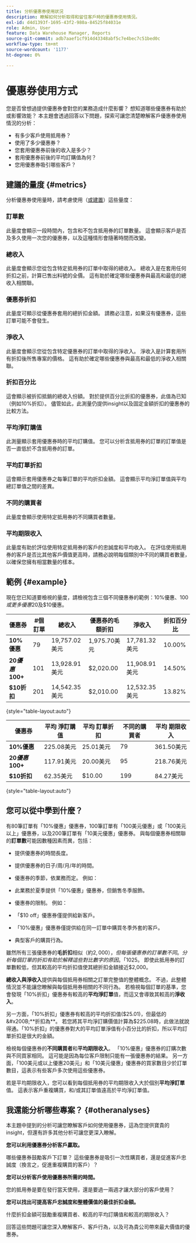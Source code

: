 ```yaml
---
title: 分析優惠券使用狀況
description: 瞭解如何分析取得和留住客戶時的優惠券使用情況。
exl-id: d4d1393f-1695-43f2-980a-84525f84031e
role: Admin, User
feature: Data Warehouse Manager, Reports
source-git-commit: adb7aaef1cf914d43348abf5c7e4bec7c51bed0c
workflow-type: tm+mt
source-wordcount: '1177'
ht-degree: 0%

---
```


# 優惠券使用方式

您是否曾想過提供優惠券會對您的業務造成什麼影響？ 想知道哪些優惠券有助於或影響效能？ 本主題會透過回答以下問題，探索可讓您清楚瞭解客戶優惠券使用情況的分析：

* 有多少客戶使用抵用券？
* 使用了多少優惠券？
* 您套用優惠券前後的收入是多少？
* 套用優惠券前後的平均訂購值為何？
* 您用優惠券吸引哪些客戶？

## 建議的量度 {#metrics}

分析優惠券使用量時，請考慮使用（[或建置](../../data-user/reports/ess-manage-data-metrics.md)）這些量度：

### 訂單數

此量度會顯示一段時間內，包含和不包含抵用券的訂單數量。 這會顯示客戶是否及多久使用一次您的優惠券，以及這種情形會隨著時間而改變。

### 總收入

此量度會顯示您從包含特定抵用券的訂單中取得的總收入。 總收入是在套用任何折扣之前，計算已售出料號的全價。 這有助於確定哪些優惠券與最高和最低的總收入相關聯。

### 優惠券折扣

此量度可顯示從優惠券套用的總折扣金額。 請務必注意，如果沒有優惠券，這些訂單可能不會發生。

### 淨收入

此量度會顯示您從包含特定優惠券的訂單中取得的淨收入。 淨收入是計算套用所有折扣後所售專案的價格。 這有助於確定哪些優惠券與最高和最低的淨收入相關聯。

### 折扣百分比

這會顯示被折扣抵銷的總收入份額。 對於提供百分比折扣的優惠券，此值為已知（例如10%折扣）。 儘管如此，此測量仍提供insight以及固定金額折扣的優惠券的比較方法。

### 平均淨訂購值

此測量顯示套用優惠券時的平均訂購值。 您可以分析含抵用券的訂單的訂單值是否一直低於不含抵用券的訂單。

### 平均訂單折扣

這會顯示套用優惠券之每筆訂單的平均折扣金額。 這會顯示平均淨訂單值與平均總訂單值之間的差異。

### 不同的購買者

此量度會顯示使用特定抵用券的不同購買者數量。

### 平均期限收入

此量度有助於評估使用特定抵用券的客戶的忠誠度和平均收入。 在評估使用抵用券的客戶是否比其他客戶價值更高時，請務必說明每個類別中不同的購買者數量，以確保您擁有相當數量的樣本。

## 範例 {#example}

現在您已知道要檢視的量度，請檢視包含三個不同優惠券的範例：10%優惠、$100或更多優惠$20及$10優惠。

| **優惠券** | **#個訂單** | **總收入** | **優惠券的毛額折扣** | **淨收入** | **折扣百分比** |
|-----|-----|-----|-----|-----|-----|
| **10%優惠** | 79 | 19,757.02美元 | 1,975.70美元 | 17,781.32美元 | 10.00% |
| **$20優惠$100+** | 101 | 13,928.91美元 | $2,020.00 | 11,908.91美元 | 14.50% |
| **$10折扣** | 201 | 14,542.35美元 | $2,010.00 | 12,532.35美元 | 13.82% |

{style="table-layout:auto"}


| **優惠券** | **平均 淨訂購值** | **平均 訂單折扣** | **不同的購買者** | **平均 期限收入** |
|-----|-----|-----|-----|-----|
| **10%優惠** | 225.08美元 | 25.01美元 | 79 | 361.50美元 |
| **$20優惠$100+** | 117.91美元 | 20.00美元 | 95 | 218.76美元 |
| **$10折扣** | 62.35美元 | $10.00 | 199 | 84.27美元 |

{style="table-layout:auto"}

## 您可以從中學到什麼？

有80筆訂單有「10%優惠」優惠券，100筆訂單有「100美元優惠」或「100美元以上」優惠券，以及200筆訂單有「10美元優惠」優惠券。 與每個優惠券相關聯的&#x200B;**訂單數**&#x200B;可能因數種因素而異，包括：

* 提供優惠券的時間長度。
* 提供優惠券的日子/周/月/年的時間。
* 優惠券的季節，依業務而定。 例如：
* 此業務於夏季提供「10%優惠」優惠券，但銷售冬季服飾。

* 優惠券的限制。 例如：
* 「$10 off」優惠券僅提供給新客戶。
* 「10%優惠」優惠券僅提供給在同一訂單中購買冬季外套的客戶。

* 典型客戶的購買行為。

雖然所有三張優惠券的&#x200B;**毛折扣**&#x200B;相似（約$2,000），但每張優惠券的訂單數不同。 分析每個訂單的折扣有助於解釋這些對比數字的原因。 「10%折扣」優惠券的訂單數最少，但&#x200B;**平均訂單折扣**&#x200B;約為$25。 即使此抵用券的訂單數較低，但其較高的平均折扣值使其總折扣金額接近$2,000。

**總收入與淨收入**&#x200B;提供與每個抵用券相關之訂單完整值的整體概念。 不過，此整體情況並不能讓您瞭解與每個抵用券相關的不同行為。 若檢視每個訂單的基準，您會發現「10%折扣」優惠券有較高的&#x200B;**平均淨訂單**&#x200B;值，而這又會導致其較高的&#x200B;**淨收入**。

另一方面，「10%折扣」優惠券有較高的平均折扣值($25.01)，但最低的&#x200B;**折扣為**。 若您將其平均淨訂購價值計算為$225.08時，此做法就說得通。「10%折扣」的優惠券對大的平均訂單淨值有小百分比的折扣，所以平均訂單折扣是很大的金額。

檢視每個優惠券的&#x200B;**不同購買者**&#x200B;和&#x200B;**平均期限收入**。 「10%優惠」優惠券的訂購次數與不同買家相同。 這可能是因為每位客戶限制只能有一張優惠券的結果。 另一方面，「100美元或以上優惠20美元」和「10美元優惠」優惠券的買家數目少於訂單數目，這表示有些客戶多次使用這些優惠券。

若是平均期限收入，您可以看到每個抵用券的平均期限收入大於個別&#x200B;**平均淨訂單**&#x200B;值。 這表示客戶重複購買，和/或其訂單值遠高於平均淨訂單值。

## 我還能分析哪些專案？ {#otheranalyses}

本主題中提到的分析可讓您瞭解客戶如何使用優惠券，這為您提供寶貴的insight，但還有許多其他分析可讓您更深入瞭解。

**您可以利用優惠券分析客戶贏取。**

哪些優惠券鼓勵客戶下訂單？ 這些優惠券是吸引一次性購買者，還是促進客戶忠誠度（換言之，促進重複購買的客戶）？

**您可以分析客戶使用優惠券所需的時間。**

您的抵用券是要在發行當天使用，還是要過一兩週才讓大部分的客戶使用？

**您可以找出可提高客戶忠誠度和整體價值的最佳折扣金額。**

什麼折扣金額可鼓勵重複購買者、較高的平均訂購值和較高的期限收入？

回答這些問題可讓您深入瞭解客戶、客戶行為，以及可為貴公司帶來最大價值的優惠券。
